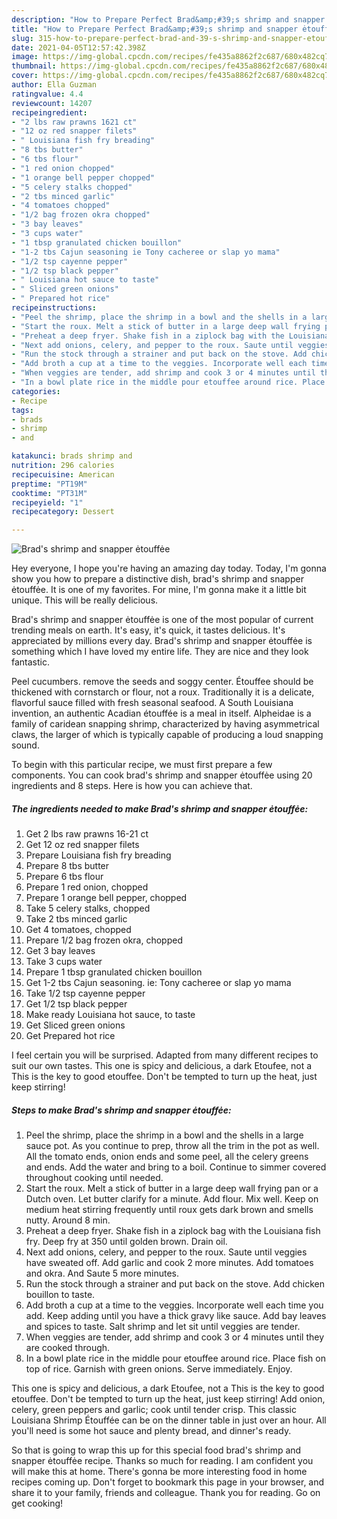 ```yaml
---
description: "How to Prepare Perfect Brad&amp;#39;s shrimp and snapper ėtouffėe"
title: "How to Prepare Perfect Brad&amp;#39;s shrimp and snapper ėtouffėe"
slug: 315-how-to-prepare-perfect-brad-and-39-s-shrimp-and-snapper-etouffee
date: 2021-04-05T12:57:42.398Z
image: https://img-global.cpcdn.com/recipes/fe435a8862f2c687/680x482cq70/brads-shrimp-and-snapper-etouffee-recipe-main-photo.jpg
thumbnail: https://img-global.cpcdn.com/recipes/fe435a8862f2c687/680x482cq70/brads-shrimp-and-snapper-etouffee-recipe-main-photo.jpg
cover: https://img-global.cpcdn.com/recipes/fe435a8862f2c687/680x482cq70/brads-shrimp-and-snapper-etouffee-recipe-main-photo.jpg
author: Ella Guzman
ratingvalue: 4.4
reviewcount: 14207
recipeingredient:
- "2 lbs raw prawns 1621 ct"
- "12 oz red snapper filets"
- " Louisiana fish fry breading"
- "8 tbs butter"
- "6 tbs flour"
- "1 red onion chopped"
- "1 orange bell pepper chopped"
- "5 celery stalks chopped"
- "2 tbs minced garlic"
- "4 tomatoes chopped"
- "1/2 bag frozen okra chopped"
- "3 bay leaves"
- "3 cups water"
- "1 tbsp granulated chicken bouillon"
- "1-2 tbs Cajun seasoning ie Tony cacheree or slap yo mama"
- "1/2 tsp cayenne pepper"
- "1/2 tsp black pepper"
- " Louisiana hot sauce to taste"
- " Sliced green onions"
- " Prepared hot rice"
recipeinstructions:
- "Peel the shrimp, place the shrimp in a bowl and the shells in a large sauce pot. As you continue to prep, throw all the trim in the pot as well. All the tomato ends, onion ends and some peel, all the celery greens and ends. Add the water and bring to a boil. Continue to simmer covered throughout cooking until needed."
- "Start the roux. Melt a stick of butter in a large deep wall frying pan or a Dutch oven. Let butter clarify for a minute. Add flour. Mix well. Keep on medium heat stirring frequently until roux gets dark brown and smells nutty. Around 8 min."
- "Preheat a deep fryer. Shake fish in a ziplock bag with the Louisiana fish fry. Deep fry at 350 until golden brown. Drain oil."
- "Next add onions, celery, and pepper to the roux. Saute until veggies have sweated off. Add garlic and cook 2 more minutes. Add tomatoes and okra. And Saute 5 more minutes."
- "Run the stock through a strainer and put back on the stove. Add chicken bouillon to taste."
- "Add broth a cup at a time to the veggies. Incorporate well each time you add. Keep adding until you have a thick gravy like sauce. Add bay leaves and spices to taste. Salt shrimp and let sit until veggies are tender."
- "When veggies are tender, add shrimp and cook 3 or 4 minutes until they are cooked through."
- "In a bowl plate rice in the middle pour etouffee around rice. Place fish on top of rice. Garnish with green onions. Serve immediately. Enjoy."
categories:
- Recipe
tags:
- brads
- shrimp
- and

katakunci: brads shrimp and 
nutrition: 296 calories
recipecuisine: American
preptime: "PT19M"
cooktime: "PT31M"
recipeyield: "1"
recipecategory: Dessert

---
```



![Brad&#39;s shrimp and snapper ėtouffėe](https://img-global.cpcdn.com/recipes/fe435a8862f2c687/680x482cq70/brads-shrimp-and-snapper-etouffee-recipe-main-photo.jpg)

Hey everyone, I hope you're having an amazing day today. Today, I'm gonna show you how to prepare a distinctive dish, brad&#39;s shrimp and snapper ėtouffėe. It is one of my favorites. For mine, I'm gonna make it a little bit unique. This will be really delicious.

Brad&#39;s shrimp and snapper ėtouffėe is one of the most popular of current trending meals on earth. It's easy, it's quick, it tastes delicious. It's appreciated by millions every day. Brad&#39;s shrimp and snapper ėtouffėe is something which I have loved my entire life. They are nice and they look fantastic.

Peel cucumbers. remove the seeds and soggy center. Étouffee should be thickened with cornstarch or flour, not a roux. Traditionally it is a delicate, flavorful sauce filled with fresh seasonal seafood. A South Louisiana invention, an authentic Acadian étouffée is a meal in itself. Alpheidae is a family of caridean snapping shrimp, characterized by having asymmetrical claws, the larger of which is typically capable of producing a loud snapping sound.


To begin with this particular recipe, we must first prepare a few components. You can cook brad&#39;s shrimp and snapper ėtouffėe using 20 ingredients and 8 steps. Here is how you can achieve that.

<!--inarticleads1-->

##### The ingredients needed to make Brad&#39;s shrimp and snapper ėtouffėe:

1. Get 2 lbs raw prawns 16-21 ct
1. Get 12 oz red snapper filets
1. Prepare  Louisiana fish fry breading
1. Prepare 8 tbs butter
1. Prepare 6 tbs flour
1. Prepare 1 red onion, chopped
1. Prepare 1 orange bell pepper, chopped
1. Take 5 celery stalks, chopped
1. Take 2 tbs minced garlic
1. Get 4 tomatoes, chopped
1. Prepare 1/2 bag frozen okra, chopped
1. Get 3 bay leaves
1. Take 3 cups water
1. Prepare 1 tbsp granulated chicken bouillon
1. Get 1-2 tbs Cajun seasoning. ie: Tony cacheree or slap yo mama
1. Take 1/2 tsp cayenne pepper
1. Get 1/2 tsp black pepper
1. Make ready  Louisiana hot sauce, to taste
1. Get  Sliced green onions
1. Get  Prepared hot rice


I feel certain you will be surprised. Adapted from many different recipes to suit our own tastes. This one is spicy and delicious, a dark Etoufee, not a This is the key to good etouffee. Don&#39;t be tempted to turn up the heat, just keep stirring! 

<!--inarticleads2-->

##### Steps to make Brad&#39;s shrimp and snapper ėtouffėe:

1. Peel the shrimp, place the shrimp in a bowl and the shells in a large sauce pot. As you continue to prep, throw all the trim in the pot as well. All the tomato ends, onion ends and some peel, all the celery greens and ends. Add the water and bring to a boil. Continue to simmer covered throughout cooking until needed.
1. Start the roux. Melt a stick of butter in a large deep wall frying pan or a Dutch oven. Let butter clarify for a minute. Add flour. Mix well. Keep on medium heat stirring frequently until roux gets dark brown and smells nutty. Around 8 min.
1. Preheat a deep fryer. Shake fish in a ziplock bag with the Louisiana fish fry. Deep fry at 350 until golden brown. Drain oil.
1. Next add onions, celery, and pepper to the roux. Saute until veggies have sweated off. Add garlic and cook 2 more minutes. Add tomatoes and okra. And Saute 5 more minutes.
1. Run the stock through a strainer and put back on the stove. Add chicken bouillon to taste.
1. Add broth a cup at a time to the veggies. Incorporate well each time you add. Keep adding until you have a thick gravy like sauce. Add bay leaves and spices to taste. Salt shrimp and let sit until veggies are tender.
1. When veggies are tender, add shrimp and cook 3 or 4 minutes until they are cooked through.
1. In a bowl plate rice in the middle pour etouffee around rice. Place fish on top of rice. Garnish with green onions. Serve immediately. Enjoy.


This one is spicy and delicious, a dark Etoufee, not a This is the key to good etouffee. Don&#39;t be tempted to turn up the heat, just keep stirring! Add onion, celery, green peppers and garlic; cook until tender crisp. This classic Louisiana Shrimp Étouffée can be on the dinner table in just over an hour. All you&#39;ll need is some hot sauce and plenty bread, and dinner&#39;s ready. 

So that is going to wrap this up for this special food brad&#39;s shrimp and snapper ėtouffėe recipe. Thanks so much for reading. I am confident you will make this at home. There's gonna be more interesting food in home recipes coming up. Don't forget to bookmark this page in your browser, and share it to your family, friends and colleague. Thank you for reading. Go on get cooking!
